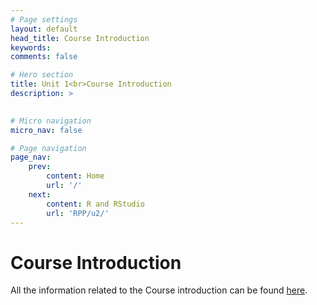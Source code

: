 ```yaml
---
# Page settings
layout: default
head_title: Course Introduction
keywords:
comments: false

# Hero section
title: Unit 1<br>Course Introduction
description: >
    

# Micro navigation
micro_nav: false

# Page navigation
page_nav:
    prev:
        content: Home
        url: '/'
    next:
        content: R and RStudio
        url: 'RPP/u2/'
---
```


# Course Introduction 

All the information related to the Course introduction can be found [here](https://docs.google.com/document/d/1kuDPPmrWJj74NYrWp9P-CC4vJnrmm83L6X7kML4cWsc/edit?usp=sharing). 